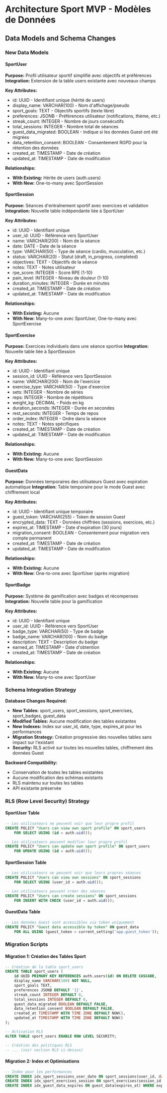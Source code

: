 # Architecture Sport MVP - Modèles de Données

## Data Models and Schema Changes

### New Data Models

#### SportUser
**Purpose:** Profil utilisateur sportif simplifié avec objectifs et préférences
**Integration:** Extension de la table users existante avec nouveaux champs

**Key Attributes:**
- id: UUID - Identifiant unique (hérité de users)
- display_name: VARCHAR(100) - Nom d'affichage/pseudo
- sport_goals: TEXT - Objectifs sportifs (texte libre)
- preferences: JSONB - Préférences utilisateur (notifications, thème, etc.)
- streak_count: INTEGER - Nombre de jours consécutifs
- total_sessions: INTEGER - Nombre total de séances
- guest_data_migrated: BOOLEAN - Indique si les données Guest ont été migrées
- data_retention_consent: BOOLEAN - Consentement RGPD pour la rétention des données
- created_at: TIMESTAMP - Date de création
- updated_at: TIMESTAMP - Date de modification

**Relationships:**
- **With Existing:** Hérite de users (auth.users)
- **With New:** One-to-many avec SportSession

#### SportSession
**Purpose:** Séances d'entraînement sportif avec exercices et validation
**Integration:** Nouvelle table indépendante liée à SportUser

**Key Attributes:**
- id: UUID - Identifiant unique
- user_id: UUID - Référence vers SportUser
- name: VARCHAR(200) - Nom de la séance
- date: DATE - Date de la séance
- type: VARCHAR(50) - Type de séance (cardio, musculation, etc.)
- status: VARCHAR(20) - Statut (draft, in_progress, completed)
- objectives: TEXT - Objectifs de la séance
- notes: TEXT - Notes utilisateur
- rpe_score: INTEGER - Score RPE (1-10)
- pain_level: INTEGER - Niveau de douleur (1-10)
- duration_minutes: INTEGER - Durée en minutes
- created_at: TIMESTAMP - Date de création
- updated_at: TIMESTAMP - Date de modification

**Relationships:**
- **With Existing:** Aucune
- **With New:** Many-to-one avec SportUser, One-to-many avec SportExercise

#### SportExercise
**Purpose:** Exercices individuels dans une séance sportive
**Integration:** Nouvelle table liée à SportSession

**Key Attributes:**
- id: UUID - Identifiant unique
- session_id: UUID - Référence vers SportSession
- name: VARCHAR(200) - Nom de l'exercice
- exercise_type: VARCHAR(50) - Type d'exercice
- sets: INTEGER - Nombre de séries
- reps: INTEGER - Nombre de répétitions
- weight_kg: DECIMAL - Poids en kg
- duration_seconds: INTEGER - Durée en secondes
- rest_seconds: INTEGER - Temps de repos
- order_index: INTEGER - Ordre dans la séance
- notes: TEXT - Notes spécifiques
- created_at: TIMESTAMP - Date de création
- updated_at: TIMESTAMP - Date de modification

**Relationships:**
- **With Existing:** Aucune
- **With New:** Many-to-one avec SportSession

#### GuestData
**Purpose:** Données temporaires des utilisateurs Guest avec expiration automatique
**Integration:** Table temporaire pour le mode Guest avec chiffrement local

**Key Attributes:**
- id: UUID - Identifiant unique temporaire
- guest_token: VARCHAR(255) - Token de session Guest
- encrypted_data: TEXT - Données chiffrées (sessions, exercices, etc.)
- expires_at: TIMESTAMP - Date d'expiration (30 jours)
- migration_consent: BOOLEAN - Consentement pour migration vers compte permanent
- created_at: TIMESTAMP - Date de création
- updated_at: TIMESTAMP - Date de modification

**Relationships:**
- **With Existing:** Aucune
- **With New:** One-to-one avec SportUser (après migration)

#### SportBadge
**Purpose:** Système de gamification avec badges et récompenses
**Integration:** Nouvelle table pour la gamification

**Key Attributes:**
- id: UUID - Identifiant unique
- user_id: UUID - Référence vers SportUser
- badge_type: VARCHAR(50) - Type de badge
- badge_name: VARCHAR(100) - Nom du badge
- description: TEXT - Description du badge
- earned_at: TIMESTAMP - Date d'obtention
- created_at: TIMESTAMP - Date de création

**Relationships:**
- **With Existing:** Aucune
- **With New:** Many-to-one avec SportUser

### Schema Integration Strategy

**Database Changes Required:**
- **New Tables:** sport_users, sport_sessions, sport_exercises, sport_badges, guest_data
- **Modified Tables:** Aucune modification des tables existantes
- **New Indexes:** Index sur user_id, date, type, expires_at pour les performances
- **Migration Strategy:** Création progressive des nouvelles tables sans impact sur l'existant
- **Security:** RLS activé sur toutes les nouvelles tables, chiffrement des données Guest

**Backward Compatibility:**
- Conservation de toutes les tables existantes
- Aucune modification des schémas existants
- RLS maintenu sur toutes les tables
- API existante préservée

### RLS (Row Level Security) Strategy

#### SportUser Table
```sql
-- Les utilisateurs ne peuvent voir que leur propre profil
CREATE POLICY "Users can view own sport profile" ON sport_users
    FOR SELECT USING (id = auth.uid());

-- Les utilisateurs peuvent modifier leur propre profil
CREATE POLICY "Users can update own sport profile" ON sport_users
    FOR UPDATE USING (id = auth.uid());
```

#### SportSession Table
```sql
-- Les utilisateurs ne peuvent voir que leurs propres séances
CREATE POLICY "Users can view own sessions" ON sport_sessions
    FOR SELECT USING (user_id = auth.uid());

-- Les utilisateurs peuvent créer des séances
CREATE POLICY "Users can create sessions" ON sport_sessions
    FOR INSERT WITH CHECK (user_id = auth.uid());
```

#### GuestData Table
```sql
-- Les données Guest sont accessibles via token uniquement
CREATE POLICY "Guest data accessible by token" ON guest_data
    FOR ALL USING (guest_token = current_setting('app.guest_token'));
```

### Migration Scripts

#### Migration 1: Création des Tables Sport
```sql
-- Création de la table sport_users
CREATE TABLE sport_users (
    id UUID PRIMARY KEY REFERENCES auth.users(id) ON DELETE CASCADE,
    display_name VARCHAR(100) NOT NULL,
    sport_goals TEXT,
    preferences JSONB DEFAULT '{}',
    streak_count INTEGER DEFAULT 0,
    total_sessions INTEGER DEFAULT 0,
    guest_data_migrated BOOLEAN DEFAULT FALSE,
    data_retention_consent BOOLEAN DEFAULT FALSE,
    created_at TIMESTAMP WITH TIME ZONE DEFAULT NOW(),
    updated_at TIMESTAMP WITH TIME ZONE DEFAULT NOW()
);

-- Activation RLS
ALTER TABLE sport_users ENABLE ROW LEVEL SECURITY;

-- Création des politiques RLS
-- ... (voir section RLS ci-dessus)
```

#### Migration 2: Index et Optimisations
```sql
-- Index pour les performances
CREATE INDEX idx_sport_sessions_user_date ON sport_sessions(user_id, date DESC);
CREATE INDEX idx_sport_exercises_session ON sport_exercises(session_id, order_index);
CREATE INDEX idx_guest_data_expires ON guest_data(expires_at) WHERE expires_at < NOW();
```
